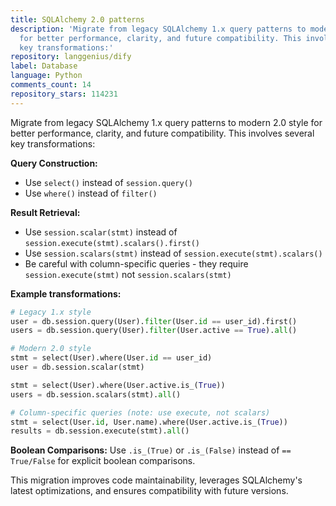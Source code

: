 ```yaml
---
title: SQLAlchemy 2.0 patterns
description: 'Migrate from legacy SQLAlchemy 1.x query patterns to modern 2.0 style
  for better performance, clarity, and future compatibility. This involves several
  key transformations:'
repository: langgenius/dify
label: Database
language: Python
comments_count: 14
repository_stars: 114231
---
```


Migrate from legacy SQLAlchemy 1.x query patterns to modern 2.0 style for better performance, clarity, and future compatibility. This involves several key transformations:

**Query Construction:**
- Use `select()` instead of `session.query()`
- Use `where()` instead of `filter()`

**Result Retrieval:**
- Use `session.scalar(stmt)` instead of `session.execute(stmt).scalars().first()`
- Use `session.scalars(stmt)` instead of `session.execute(stmt).scalars()`
- Be careful with column-specific queries - they require `session.execute(stmt)` not `session.scalars(stmt)`

**Example transformations:**

```python
# Legacy 1.x style
user = db.session.query(User).filter(User.id == user_id).first()
users = db.session.query(User).filter(User.active == True).all()

# Modern 2.0 style  
stmt = select(User).where(User.id == user_id)
user = db.session.scalar(stmt)

stmt = select(User).where(User.active.is_(True))
users = db.session.scalars(stmt).all()

# Column-specific queries (note: use execute, not scalars)
stmt = select(User.id, User.name).where(User.active.is_(True))
results = db.session.execute(stmt).all()
```

**Boolean Comparisons:**
Use `.is_(True)` or `.is_(False)` instead of `== True/False` for explicit boolean comparisons.

This migration improves code maintainability, leverages SQLAlchemy's latest optimizations, and ensures compatibility with future versions.